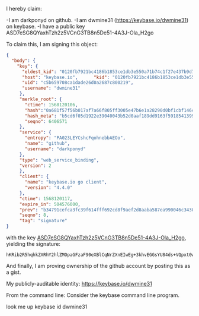 I hereby claim:

 -I am darkponyd on github. 
 -I am dwmine31 (https://keybase.io/dwmine31) on keybase. 
 -I have a public key ASD7eSG8QYaxhTzh2z5VCnG3TB8n5De51-4A3J-Ola_H2go

To claim this, I am signing this object:

```json
{  
  "body": {    
    "key": {      
      "eldest_kid": "0120fb7921bc4186b1853ce1db3e550a71b74c1f27e437b9d7ee00dc9f8e95afc7da0a",      
      "host": "keybase.io",      "kid": "0120fb7921bc4186b1853ce1db3e550a71b74c1f27e437b9d7ee00dc9f8e95afc7da0a",      
      "uid": "c5b659708ca1dade26d0a2687c800219", 
      "username": "dwmine31"    
     },    
     "merkle_root": {      
       "ctime": 1568120106,       
       "hash":"0a681f57f56b017af7a66f805ff3005e47b6e1a28290d0bf1cbf146c9c269e692c93a34965e098f2afca62ce2ee98bc60e4c2648432e8adb3fd9 f8044022cb83",      
       "hash_meta": "b5cd6f05d1922e39040043b52d0aaf189dd9163f5918541399410ab3134c0a2d",     
       "seqno": 6406571    
     },
     "service": {
       "entropy": "PA023LEYCshcFqohnebbAEOo",     
       "name": "github",     
       "username": "darkponyd"    
     },
     "type": "web_service_binding", 
     "version": 2 
     }, 
     "client": {    
       "name": "keybase.io go client",  
       "version": "4.4.0"  
     }, 
     "ctime": 1568120117,  
     "expire_in": 504576000,  
     "prev": "b34791cefca3fc39f614fff692cd8f9aef2d8aaba587ea990046c3430734cc63", 
     "seqno": 8, 
     "tag": "signature"
}
```

with the key [ASD7eSG8QYaxhTzh2z5VCnG3TB8n5De51-4A3J-Ola_H2go](https://keybase.io/dwmine31), yielding the signature:

```
hKRib2R5hqhkZXRhY2hlZMOpaGFzaF90eXBlCqNrZXnEIwEg+3khvEGGsYU84ds+VQpxt0wfJ+Q3udfuANyfjpWvx9oKp3BheWxvYWTESpcCCMQgs0eRzvyj/Dn2FP/2ks2Pmu8tiqulh+qZAEbDQwc0zGPEIDc0wN598f4h09S+fGFAOYvaLLyYaruQbL/gouZqvZaLAgHCo3NpZ8RAXrgXJ5hZlDjilCiWomZjbVASlT0IszBFDrbhGa0wticKhCohwE3GBXGc5DvqeebfhOH+qlIxTeHt8PixMTqVDKhzaWdfdHlwZSCkaGFzaIKkdHlwZQildmFsdWXEIGDskgKY9Wshv9eDZfsnef9duzTMEg/XeQaGN+8MLyIfo3RhZ80CAqd2ZXJzaW9uAQ==

```

And finally, I am proving ownership of the github account by posting this as a gist.

My publicly-auditable identity: https://keybase.io/dwmine31

From the command line: Consider the keybase command line program.

look me up
keybase id dwmine31
